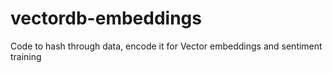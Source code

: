 # vectordb-embeddings
Code to hash through data, encode it for Vector embeddings and sentiment training
